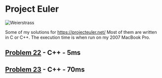 # Project Euler

![Weierstrass](https://projecteuler.net/profile/weierstrass.png)

Some of my solutions for https://projecteuler.net/ Most of them are written in C or C++. The execution time is when run on my 2007 MacBook Pro.

## [Problem 22](22/README.md) - C++ - 5ms

## [Problem 23](23/README.md) - C++ - 70ms